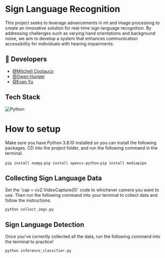 # Sign Language Recognition
This project seeks to leverage advancements in ml and image processing to create
an innovative solution for real-time sign language recognition. By addressing challenges such
as varying hand orientations and background noise, we aim to develop a system that enhances
communication accessibility for individuals with hearing impairments.

## 🔗 Developers
- [@Mitchell Cootauco](https://github.com/Mcootauc)
- [@Owen Hunger](https://github.com/ohunger)
- [@Evan Yu](https://github.com/yuevan10284)

## Tech Stack
![Python](https://img.shields.io/badge/-Python-3670A0?style=for-the-badge&logo=python&logoColor=ffdd54)

# How to setup
Make sure you have Python 3.8.10 installed so you can install the following packages.
CD into the project folder, and run the following command in the terminal.

`pip install numpy`
`pip install opencv-python`
`pip install mediapipe`

## Collecting Sign Language Data
Set the 'cap = cv2.VideoCapture(0)' code to whichever camera you want to use. 
Then run the following command into your terminal to collect data and follow the instructions. 

`python collect_imgs.py` 

## Sign Language Detection
Once you've correctly collected all the data, run the following command into the terminal to practice!

`python inference_classifier.py` 
